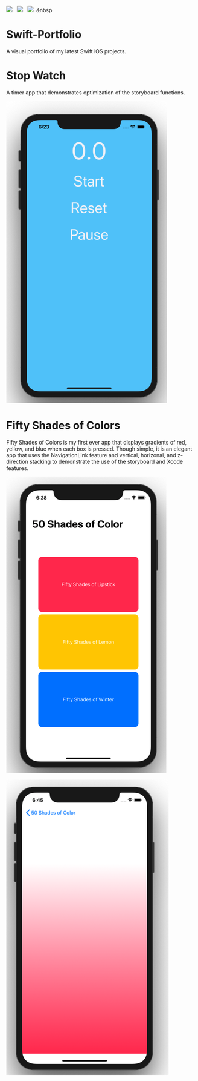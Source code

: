 <a href="https://cmillerco.com/resume/iOS-Dev-Cary-Miller.pdf" download><img src="https://img.shields.io/badge/Download-Resume-ff69b4.svg?style=for-the-badge&logo=codeigniter&logoColor=white"></a>&nbsp;&nbsp;&nbsp;<a href="mailto:cary@cmillerco.com"><img src="https://img.shields.io/badge/Email-cary-8056d5.svg?style=for-the-badge&logo=minutemailer&logoColor=white"></a>&nbsp;&nbsp;&nbsp;<a href="https://linkedin.com/in/carymiller" target="_blank"><img src="https://img.shields.io/badge/linkedin-caryMiller-brightgreen.svg?style=for-the-badge&logo=linkedin&logoColor=white" ></a>&nbsp;&nbsp;&nbsp

# Swift-Portfolio
A visual portfolio of my latest Swift iOS projects.

# Stop Watch 
A timer app that demonstrates optimization of the storyboard functions.

![](https://github.com/iwinyeung/Swift-Portfolio/blob/master/*X_2StopWatch/Screen%20Shot%202019-12-26%20at%206.23.20%20PM.png)




# Fifty Shades of Colors
Fifty Shades of Colors is my first ever app that displays gradients of red, yellow, and blue when each box is pressed. Though simple, it is an elegant app that uses the NavigationLink feature and vertical, horizonal, and z-direction stacking to demonstrate the use of the storyboard and Xcode features.

![](https://github.com/iwinyeung/Swift-Portfolio/blob/master/*X1_Fifty%20Shades%20of%20Colors/Screen%20Shot%202019-12-26%20at%206.28.57%20PM.png)

![](https://github.com/iwinyeung/Swift-Portfolio/blob/master/*X1_Fifty%20Shades%20of%20Colors/Screen%20Shot%202019-12-26%20at%206.45.07%20PM.png)

